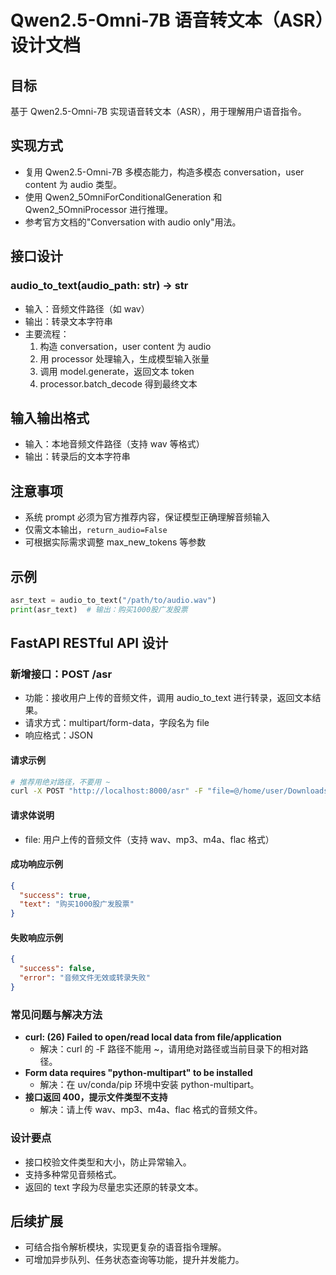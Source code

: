 # Qwen2.5-Omni-7B 语音转文本（ASR）设计文档

## 目标
基于 Qwen2.5-Omni-7B 实现语音转文本（ASR），用于理解用户语音指令。

## 实现方式
- 复用 Qwen2.5-Omni-7B 多模态能力，构造多模态 conversation，user content 为 audio 类型。
- 使用 Qwen2_5OmniForConditionalGeneration 和 Qwen2_5OmniProcessor 进行推理。
- 参考官方文档的"Conversation with audio only"用法。

## 接口设计
### audio_to_text(audio_path: str) -> str
- 输入：音频文件路径（如 wav）
- 输出：转录文本字符串
- 主要流程：
  1. 构造 conversation，user content 为 audio
  2. 用 processor 处理输入，生成模型输入张量
  3. 调用 model.generate，返回文本 token
  4. processor.batch_decode 得到最终文本

## 输入输出格式
- 输入：本地音频文件路径（支持 wav 等格式）
- 输出：转录后的文本字符串

## 注意事项
- 系统 prompt 必须为官方推荐内容，保证模型正确理解音频输入
- 仅需文本输出，`return_audio=False`
- 可根据实际需求调整 max_new_tokens 等参数

## 示例
```python
asr_text = audio_to_text("/path/to/audio.wav")
print(asr_text)  # 输出：购买1000股广发股票
```

## FastAPI RESTful API 设计

### 新增接口：POST /asr
- 功能：接收用户上传的音频文件，调用 audio_to_text 进行转录，返回文本结果。
- 请求方式：multipart/form-data，字段名为 file
- 响应格式：JSON

#### 请求示例
```bash
# 推荐用绝对路径，不要用 ~
curl -X POST "http://localhost:8000/asr" -F "file=@/home/user/Downloads/test_audio.wav"
```

#### 请求体说明
- file: 用户上传的音频文件（支持 wav、mp3、m4a、flac 格式）

#### 成功响应示例
```json
{
  "success": true,
  "text": "购买1000股广发股票"
}
```

#### 失败响应示例
```json
{
  "success": false,
  "error": "音频文件无效或转录失败"
}
```

### 常见问题与解决方法
- **curl: (26) Failed to open/read local data from file/application**
  - 解决：curl 的 -F 路径不能用 ~，请用绝对路径或当前目录下的相对路径。
- **Form data requires \"python-multipart\" to be installed**
  - 解决：在 uv/conda/pip 环境中安装 python-multipart。
- **接口返回 400，提示文件类型不支持**
  - 解决：请上传 wav、mp3、m4a、flac 格式的音频文件。

### 设计要点
- 接口校验文件类型和大小，防止异常输入。
- 支持多种常见音频格式。
- 返回的 text 字段为尽量忠实还原的转录文本。

## 后续扩展
- 可结合指令解析模块，实现更复杂的语音指令理解。
- 可增加异步队列、任务状态查询等功能，提升并发能力。 